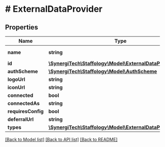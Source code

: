 # # ExternalDataProvider

## Properties

Name | Type | Description | Notes
------------ | ------------- | ------------- | -------------
**name** | **string** |  | [optional] [readonly]
**id** | [**\SynergiTech\Staffology\Model\ExternalDataProviderId**](ExternalDataProviderId.md) |  | [optional]
**authScheme** | [**\SynergiTech\Staffology\Model\AuthScheme**](AuthScheme.md) |  | [optional]
**logoUrl** | **string** |  | [optional]
**iconUrl** | **string** |  | [optional]
**connected** | **bool** |  | [optional]
**connectedAs** | **string** |  | [optional]
**requiresConfig** | **bool** |  | [optional]
**deferralUrl** | **string** |  | [optional]
**types** | [**\SynergiTech\Staffology\Model\ExternalDataProviderType[]**](ExternalDataProviderType.md) |  | [optional]

[[Back to Model list]](../../README.md#models) [[Back to API list]](../../README.md#endpoints) [[Back to README]](../../README.md)
